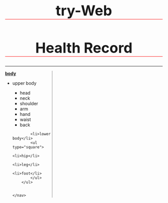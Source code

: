# try-Web
<!DOCTYPE html>
<html lang="en">
<head>
    <meta charset="UTF-8"> 
    <link href="heal.css" type="text/css" rel="stylesheet">
    <meta name="hR_main" content="width=device-width, initial-scale=1.0">
    <title>Health Record</title>
    <style>
        h1{
    text-align: center;
    font-size: 45px;
    border-bottom: 1px solid red;
}
nav{
    border-right: 1px solid gray;
    width: 150px;
}
body{
    margin: 0;
}
nav>b{text-decoration: underline;}
    </style>
</head>
<body>
    <h1>Health Record</h1><hr>
    <nav> <b>body</b>
        <ul>
            <li>upper body</li>
            <ul type="square">
                <li>head</li>
                <li>neck</li>
                <li>shoulder</li>
                <li>arm</li>
                <li>hand</li>
                <li>waist</li>
                <li>back</li>
            </ul>
            
            <li>lower body</li>
            <ul type="square">
                <li>hip</li>
                <li>leg</li>
                <li>foot</li>
            </ul>
        </ul>
        

    </nav>
</body>
</html>
